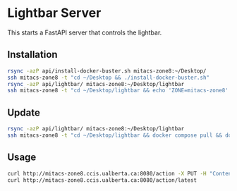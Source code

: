# Lightbar Server

This starts a FastAPI server that controls the lightbar.

## Installation
```bash
rsync -azP api/install-docker-buster.sh mitacs-zone8:~/Desktop/
ssh mitacs-zone8 -t "cd ~/Desktop && ./install-docker-buster.sh"
rsync -azP api/lightbar/ mitacs-zone8:~/Desktop/lightbar
ssh mitacs-zone8 -t "cd ~/Desktop/lightbar && echo 'ZONE=mitacs-zone8' > .env && docker compose up -d"
```

## Update
```bash
rsync -azP api/lightbar/ mitacs-zone8:~/Desktop/lightbar
ssh mitacs-zone8 -t "cd ~/Desktop/lightbar && docker compose pull && docker compose restart"
```


## Usage
```bash
curl http://mitacs-zone8.ccis.ualberta.ca:8080/action -X PUT -H "Content-Type: application/json" -d '{"array": [[1.0, 1.0, 1.0, 1.0, 1.0, 1.0], [1.0, 1.0, 1.0, 1.0, 1.0, 1.0]]}'
curl http://mitacs-zone8.ccis.ualberta.ca:8080/action/latest
```
